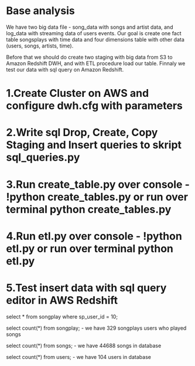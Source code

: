 # Base analysis

We have two big data file - song_data with songs and artist data, and log_data with streaming data of users events.
Our goal is create one fact table songsplays with time data and four dimensions table with other data (users, songs, artists, time).

Before that we should do create two staging with big data from S3 to Amazon Redshift DWH, and with ETL procedure load our table.
Finnaly we test our data with sql query on Amazon Redshift.


# 1.Create Cluster on AWS and configure dwh.cfg with parameters

# 2.Write sql Drop, Create, Copy Staging and Insert queries to skript sql_queries.py

# 3.Run create_table.py over console - !python create_tables.py or run over terminal python create_tables.py

# 4.Run etl.py over console - !python etl.py or run over terminal python etl.py

# 5.Test insert data with sql query editor in AWS Redshift

select * from songplay where sp_user_id = 10;

select count(*) from songplay; - we have 329 songplays users who played songs 

select count(*) from songs; - we have 44688 songs in database

select count(*) from users; - we have 104 users in database

